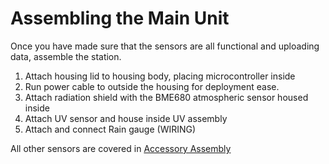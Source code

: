 # Assembling the Main Unit

Once you have made sure that the sensors are all functional and uploading data, assemble the station.

1. Attach housing lid to housing body, placing microcontroller inside
2. Run power cable to outside the housing for deployment ease.
3. Attach radiation shield with the BME680 atmospheric sensor housed inside
4. Attach UV sensor and house inside UV assembly
5. Attach and connect Rain gauge (WIRING)


All other sensors are covered in [Accessory Assembly](accessory_assemble.md)

